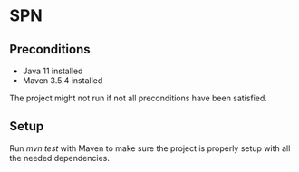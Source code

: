 # SPN
## Preconditions
- Java 11 installed
- Maven 3.5.4 installed

The project might not run if not all preconditions have been satisfied.
## Setup
Run *mvn test* with Maven to make sure the project is properly setup with all the needed dependencies.

